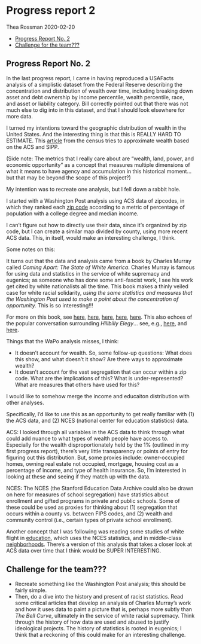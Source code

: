 Progress report 2
================
Thea Rossman
2020-02-20

  - [Progress Report No. 2](#progress-report-no.-2)
  - [Challenge for the team???](#challenge-for-the-team)

## Progress Report No. 2

In the last progress report, I came in having reproduced a USAFacts
analysis of a simplistic dataset from the Federal Reserve describing the
concentration and distribution of wealth over time, including breaking
down asset and debt ownership by income percentile, wealth percentile,
race, and asset or liability category. Bill correctly pointed out that
there was not much else to dig into in this dataset, and that I should
look elsewhere for more data.

I turned my intentions toward the geographic distribution of wealth in
the United States. And the interesting thing is that this is REALLY HARD
TO ESTIMATE. This
[article](https://www.census.gov/content/dam/Census/library/working-papers/2017/demo/FY2016-129.pdf)
from the census tries to approximate wealth based on the ACS and SIPP.

(Side note: The metrics that I really care about are “wealth, land,
power, and economic opportunity” as a concept that measures multiple
dimensions of what it means to have agency and accumulation in this
historical moment… but that may be beyond the scope of this project?)

My intention was to recreate one analysis, but I fell down a rabbit
hole.

I started with a Washington Post analysis using ACS data of zipcodes, in
which they ranked each [zip
code](https://www.washingtonpost.com/sf/local/2013/11/09/washington-a-world-apart/?utm_term=.b0e79aef2e1b)
according to a metric of percentage of population with a college degree
and median income.

I can’t figure out how to directly use their data, since it’s organized
by zip code, but I can create a similar map divided by county, using
more recent ACS data. This, in itself, would make an interesting
challenge, I think.

Some notes on this:

It turns out that the data and analysis came from a book by Charles
Murray called *Coming Apart: The State of White America*. Charles Murray
is famous for using data and statistics in the service of white
supremacy and eugenics; as someone who has done some anti-fascist work,
I see his work get cited by white nationalists all the time. This book
makes a thinly veiled case for white racial solidarity, *using the same
statistics and measures that the Washington Post used to make a point
about the concentration of opportunity.* This is so interesting\!\!\!

For more on this book, see
[here](https://www.latimes.com/entertainment/la-xpm-2012-feb-12-la-ca-charles-murray-20120212-story.html),
[here](https://www.carolinajournal.com/opinion-article/murrays-coming-apart-offers-explanations-for-social-decline/),
[here](https://www.theatlantic.com/magazine/archive/2016/09/the-original-underclass/492731/),
[here](https://www.splcenter.org/fighting-hate/extremist-files/individual/charles-murray),
[here](https://www.vox.com/the-big-idea/2017/3/28/15078400/scientific-racism-murray-alt-right-black-muslim-culture-trump).
This also echoes of the popular conversation surrounding *Hillbilly
Elegy*… see, e.g.,
[here](https://workingclassstudiesjournal.files.wordpress.com/2018/12/jwcs-vol-3-issue-2-dec-2018-reed-1-1.pdf),
and
[here](https://www.thestayproject.net/blog-stay-in-the-news/stays-full-statement-re-jd-vance-at-the-2018-appalachian-studies-conference).

Things that the WaPo analysis misses, I think:

  - It doesn’t account for wealth. So, some follow-up questions: What
    does this show, and what doesn’t it show? Are there ways to
    approximate wealth?
  - It doesn’t account for the vast segregation that can occur within a
    zip code. What are the implications of this? What is
    under-represented? What are measures that others have used for this?

I would like to somehow merge the income and educaiton distribution with
other analyses.

Specifically, I’d like to use this as an opportunity to get really
familiar with (1) the ACS data, and (2) NCES (national center for
education statistics) data.

ACS: I looked through all variables in the ACS data to think through
what could add nuance to what types of wealth people have access to.
Especially for the wealth disproportionately held by the 1% (outlined in
my first progress report), there’s very little transparency or points of
entry for figuring out this distribution. But, some proxies include:
owner-occupied homes, owning real estate not occupied, mortgage, housing
cost as a percentage of income, and type of health insurance. So, I’m
interested in looking at these and seeing if they match up with the
data.

NCES: The NCES (the Stanford Education Data Archive could also be drawn
on here for measures of school segregation) have statistics about
enrollment and gifted programs in private and public schools. Some of
these could be used as proxies for thinking about (1) segregation that
occurs within a county vs. between FIPS codes, and (2) wealth and
community control (i.e., certain types of private school enrollment).

Another concept that I was following was reading some studies of white
flight in
[education](https://www.researchgate.net/publication/232833305_White_Flight_in_the_Context_of_Education_Evidence_from_South_Carolina),
which uses the NCES statistics, and in middle-class
[neighborhoods](https://www.sciencedirect.com/science/article/pii/S0049089X17305422).
There’s a version of this analysis that takes a closer look at ACS data
over time that I think would be SUPER INTERESTING.

## Challenge for the team???

  - Recreate something like the Washington Post analysis; this should be
    fairly simple.
  - Then, do a dive into the history and present of racist statistics.
    Read some critical articles that develop an analysis of Charles
    Murray’s work and how it uses data to paint a picture that is,
    perhaps more subtly than *The Bell Curve*, ultimately in the service
    of white racial supremacy. Think through the history of how data are
    used and abused to justify ideological projects. The history of
    statistics is rooted in eugenics; I think that a reckoning of this
    could make for an interesting challenge.
